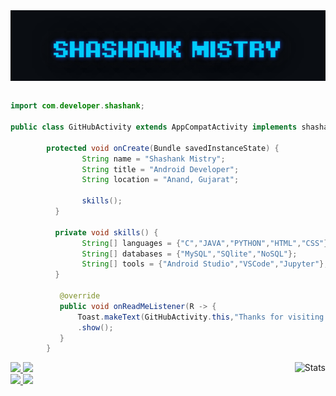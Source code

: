 <div style="display:flex;">
<img alt="App image" src="GIF/name1.gif" width="100%">
</div>

```java
        
import com.developer.shashank;

public class GitHubActivity extends AppCompatActivity implements shashank.OnReadMeListener {

        protected void onCreate(Bundle savedInstanceState) {
                String name = "Shashank Mistry";
                String title = "Android Developer";
                String location = "Anand, Gujarat";

                skills();
          }

          private void skills() {
                String[] languages = {"C","JAVA","PYTHON","HTML","CSS"};
                String[] databases = {"MySQL","SQlite","NoSQL"};
                String[] tools = {"Android Studio","VSCode","Jupyter"};
          }

           @override
           public void onReadMeListener(R -> {
               Toast.makeText(GitHubActivity.this,"Thanks for visiting my github",Toast.LENGTH_LONG)
               .show();
           }
        }
```


<img align="right" alt="Stats" src="https://github-readme-stats.vercel.app/api?username=ShashankMistry&show_icons=true&theme=dark&hide=issues&hide_border=true&hide_title=true&count_private=false" >

<p align="left"> 
<a href="https://shashankmistry30.medium.com/"><img  src="https://img.icons8.com/color/50/000000/medium-logo.png"/>
<a href="mailto:shashankmistry30@gmail.com"><img  src="https://img.icons8.com/ios-filled/50/ffffff/gmail-new.png"/> </br>
<a href="https://www.instagram.com/_shashank_mistry_/"><img  src="https://img.icons8.com/ios-filled/50/ffffff/instagram-new.png"/>
<a href="https://www.linkedin.com/in/shashank-mistry-333642193" /><img src="https://img.icons8.com/ios-filled/50/ffffff/linkedin.png"/>
</p>
        
       

